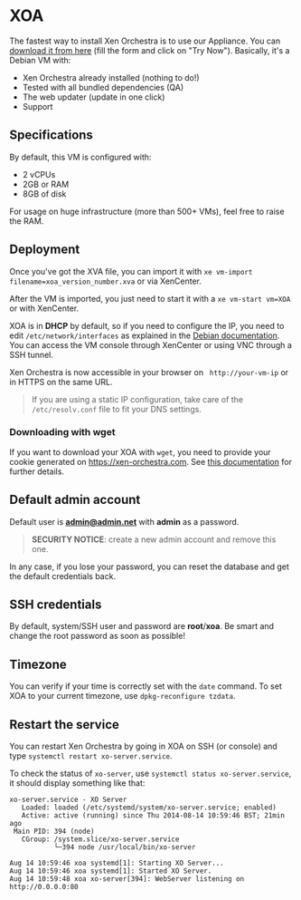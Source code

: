 # XOA

The fastest way to install Xen Orchestra is to use our Appliance. You can [download it from here](https://xen-orchestra.com/) (fill the form and click on "Try Now"). Basically, it's a Debian VM with:

* Xen Orchestra already installed (nothing to do!)
* Tested with all bundled dependencies (QA)
* The web updater (update in one click)
* Support

## Specifications

By default, this VM is configured with:

* 2 vCPUs
* 2GB or RAM
* 8GB of disk

For usage on huge infrastructure (more than 500+ VMs), feel free to raise the RAM.

## Deployment

Once you've got the XVA file, you can import it with `xe vm-import filename=xoa_version_number.xva` or via XenCenter.

After the VM is imported, you just need to start it with a `xe vm-start vm=XOA` or with XenCenter.

XOA is in **DHCP** by default, so if you need to configure the IP, you need to edit `/etc/network/interfaces` as explained in the [Debian documentation](https://wiki.debian.org/NetworkConfiguration#Configuring_the_interface_manually). You can access the VM console through XenCenter or using VNC through a SSH tunnel.

Xen Orchestra is now accessible in your browser on ` http://your-vm-ip` or in HTTPS on the same URL.

> If you are using a static IP configuration, take care of the `/etc/resolv.conf` file to fit your DNS settings.

### Downloading with wget

If you want to download your XOA with `wget`, you need to provide your cookie generated on https://xen-orchestra.com. See [this documentation](http://askubuntu.com/questions/161778/how-do-i-use-wget-curl-to-download-from-a-site-i-am-logged-into) for further details.

## Default admin account

Default user is **admin@admin.net** with **admin** as a password.

> **SECURITY NOTICE**: create a new admin account and remove this one.

In any case, if you lose your password, you can reset the database and get the default credentials back.

## SSH credentials

By default, system/SSH user and password are **root**/**xoa**. Be smart and change the root password as soon as possible!

## Timezone

You can verify if your time is correctly set with the `date` command. To set XOA to your current timezone, use `dpkg-reconfigure tzdata`.

## Restart the service

You can restart Xen Orchestra by going in XOA on SSH (or console) and type `systemctl restart xo-server.service`.

To check the status of `xo-server`, use `systemctl status xo-server.service`, it should display something like that:

```
xo-server.service - XO Server
   Loaded: loaded (/etc/systemd/system/xo-server.service; enabled)
   Active: active (running) since Thu 2014-08-14 10:59:46 BST; 21min ago
 Main PID: 394 (node)
   CGroup: /system.slice/xo-server.service
           └─394 node /usr/local/bin/xo-server

Aug 14 10:59:46 xoa systemd[1]: Starting XO Server...
Aug 14 10:59:46 xoa systemd[1]: Started XO Server.
Aug 14 10:59:48 xoa xo-server[394]: WebServer listening on http://0.0.0.0:80
```